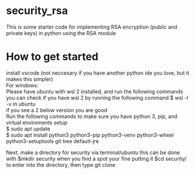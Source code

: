 # security_rsa
This is some starter code for implementing RSA encryption (public and private keys) in python using the RSA module

# How to get started
install vscode (not neccesary if you have another python ide you love, but it makes this simpler) <br>
For windows:  
Please have ubuntu with wsl 2 installed, and run the following commands  
you can check if you have wsl 2 by running the following command $ wsl -l -v in ubuntu  
if you see a 2 below version you are good  
Run the following commands to make sure you have python 3, pip, and virtual enviroments setup  
$ sudo apt update  
$ sudo apt install python3 python3-pip python3-venv python3-wheel python3-setuptools git tree default-jre  

Next, make a directory for security via terminal/ubuntu 
this can be done with $mkdir security when you find a spot your fine putting it
$cd security/ to enter into the directory,
then type git clone 
